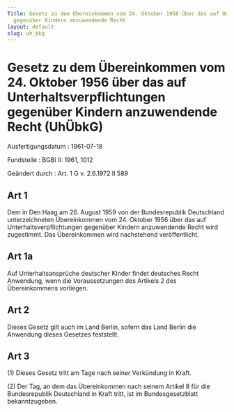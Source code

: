 ```yaml
---
Title: Gesetz zu dem Übereinkommen vom 24. Oktober 1956 über das auf Unterhaltsverpflichtungen
  gegenüber Kindern anzuwendende Recht
layout: default
slug: uh_bkg
---
```


# Gesetz zu dem Übereinkommen vom 24. Oktober 1956 über das auf Unterhaltsverpflichtungen gegenüber Kindern anzuwendende Recht (UhÜbkG)

Ausfertigungsdatum
:   1961-07-18

Fundstelle
:   BGBl II: 1961, 1012

Geändert durch
:   Art. 1 G v. 2.6.1972 II 589


## Art 1

Dem in Den Haag am 26. August 1959 von der Bundesrepublik Deutschland
unterzeichneten Übereinkommen vom 24. Oktober 1956 über das auf
Unterhaltsverpflichtungen gegenüber Kindern anzuwendende Recht wird
zugestimmt. Das Übereinkommen wird nachstehend veröffentlicht.


## Art 1a

Auf Unterhaltsansprüche deutscher Kinder findet deutsches Recht
Anwendung, wenn die Voraussetzungen des Artikels 2 des Übereinkommens
vorliegen.


## Art 2

Dieses Gesetz gilt auch im Land Berlin, sofern das Land Berlin die
Anwendung dieses Gesetzes feststellt.


## Art 3

(1) Dieses Gesetz tritt am Tage nach seiner Verkündung in Kraft.

(2) Der Tag, an dem das Übereinkommen nach seinem Artikel 8 für die
Bundesrepublik Deutschland in Kraft tritt, ist im Bundesgesetzblatt
bekanntzugeben.

